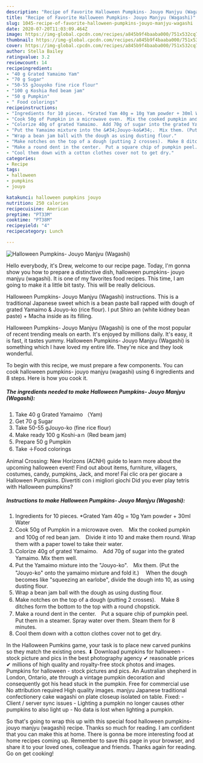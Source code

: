 ```yaml
---
description: "Recipe of Favorite Halloween Pumpkins- Jouyo Manjyu (Wagashi)"
title: "Recipe of Favorite Halloween Pumpkins- Jouyo Manjyu (Wagashi)"
slug: 1045-recipe-of-favorite-halloween-pumpkins-jouyo-manjyu-wagashi
date: 2020-07-20T11:03:09.464Z
image: https://img-global.cpcdn.com/recipes/a845b9f4baaba000/751x532cq70/halloween-pumpkins-jouyo-manjyu-wagashi-recipe-main-photo.jpg
thumbnail: https://img-global.cpcdn.com/recipes/a845b9f4baaba000/751x532cq70/halloween-pumpkins-jouyo-manjyu-wagashi-recipe-main-photo.jpg
cover: https://img-global.cpcdn.com/recipes/a845b9f4baaba000/751x532cq70/halloween-pumpkins-jouyo-manjyu-wagashi-recipe-main-photo.jpg
author: Stella Bailey
ratingvalue: 3.2
reviewcount: 14
recipeingredient:
- "40 g Grated Yamaimo Yam"
- "70 g Sugar"
- "50-55 gJouyoko fine rice flour"
- "100 g Koshia Red beam jam"
- "50 g Pumpkin"
- " Food colorings"
recipeinstructions:
- "Ingredients for 10 pieces. *Grated Yam 40g = 10g Yam powder + 30ml Water"
- "Cook 50g of Pumpkin in a microwave oven.　Mix the cooked pumpkin and 100g of red bean jam.　Divide it into 10 and make them round. Wrap them with a paper towel to take their water."
- "Colorize 40g of grated Yamaimo.　Add 70g of sugar into the grated Yamaimo. Mix them well."
- "Put the Yamaimo mixture into the &#34;Jouyo-ko&#34;.　Mix them. (Put the &#34;Jouyo-ko&#34; onto the yamaimo mixture and fold it.)　 When the dough becomes like &#34;squeezing an earlobe&#34;, divide the dough into 10, as using dusting flour."
- "Wrap a bean jam ball with the dough as using dusting flour."
- "Make notches on the top of a dough (putting 2 crosses).　Make 8 ditches form the bottom to the top with a round chopstick."
- "Make a round dent in the center.　Put a square chip of pumpkin peel.　Put them in a steamer. Spray water over them. Steam them for 8 minutes."
- "Cool them down with a cotton clothes cover not to get dry."
categories:
- Recipe
tags:
- halloween
- pumpkins
- jouyo

katakunci: halloween pumpkins jouyo 
nutrition: 250 calories
recipecuisine: American
preptime: "PT33M"
cooktime: "PT38M"
recipeyield: "4"
recipecategory: Lunch

---
```



![Halloween Pumpkins- Jouyo Manjyu (Wagashi)](https://img-global.cpcdn.com/recipes/a845b9f4baaba000/751x532cq70/halloween-pumpkins-jouyo-manjyu-wagashi-recipe-main-photo.jpg)

Hello everybody, it's Drew, welcome to our recipe page. Today, I'm gonna show you how to prepare a distinctive dish, halloween pumpkins- jouyo manjyu (wagashi). It is one of my favorites food recipes. This time, I am going to make it a little bit tasty. This will be really delicious.

Halloween Pumpkins- Jouyo Manjyu (Wagashi) instructions. This is a traditional Japanese sweet which is a bean paste ball rapped with dough of grated Yamaimo &amp; Jouyo-ko (rice flour). I put Shiro an (white kidney bean paste) + Macha inside as its filling.

Halloween Pumpkins- Jouyo Manjyu (Wagashi) is one of the most popular of recent trending meals on earth. It's enjoyed by millions daily. It's easy, it is fast, it tastes yummy. Halloween Pumpkins- Jouyo Manjyu (Wagashi) is something which I have loved my entire life. They're nice and they look wonderful.


To begin with this recipe, we must prepare a few components. You can cook halloween pumpkins- jouyo manjyu (wagashi) using 6 ingredients and 8 steps. Here is how you cook it.

<!--inarticleads1-->

##### The ingredients needed to make Halloween Pumpkins- Jouyo Manjyu (Wagashi):

1. Take 40 g Grated Yamaimo （Yam)
1. Get 70 g Sugar
1. Take 50-55 gJouyo-ko (fine rice flour)
1. Make ready 100 g Koshi-aｎ (Red beam jam)
1. Prepare 50 g Pumpkin
1. Take  ＋Food colorings


Animal Crossing: New Horizons (ACNH) guide to learn more about the upcoming halloween event! Find out about items, furniture, villagers, costumes, candy, pumpkins, Jack, and more! Fai clic ora per giocare a Halloween Pumpkins. Divertiti con i migliori giochi Did you ever play tetris with Halloween pumpkins? 

<!--inarticleads2-->

##### Instructions to make Halloween Pumpkins- Jouyo Manjyu (Wagashi):

1. Ingredients for 10 pieces. *Grated Yam 40g = 10g Yam powder + 30ml Water
1. Cook 50g of Pumpkin in a microwave oven.　Mix the cooked pumpkin and 100g of red bean jam.　Divide it into 10 and make them round. Wrap them with a paper towel to take their water.
1. Colorize 40g of grated Yamaimo.　Add 70g of sugar into the grated Yamaimo. Mix them well.
1. Put the Yamaimo mixture into the &#34;Jouyo-ko&#34;.　Mix them. (Put the &#34;Jouyo-ko&#34; onto the yamaimo mixture and fold it.)　 When the dough becomes like &#34;squeezing an earlobe&#34;, divide the dough into 10, as using dusting flour.
1. Wrap a bean jam ball with the dough as using dusting flour.
1. Make notches on the top of a dough (putting 2 crosses).　Make 8 ditches form the bottom to the top with a round chopstick.
1. Make a round dent in the center.　Put a square chip of pumpkin peel.　Put them in a steamer. Spray water over them. Steam them for 8 minutes.
1. Cool them down with a cotton clothes cover not to get dry.


In the Halloween Pumkins game, your task is to place new carved punkins so they match the existing ones. ⬇ Download pumpkins for halloween - stock picture and pics in the best photography agency ✔ reasonable prices ✔ millions of high quality and royalty-free stock photos and images. Pumpkins for halloween - stock pictures and pics. An Australian shepherd in London, Ontario, ate through a vintage pumpkin decoration and consequently got his head stuck in the pumpkin. Free for commercial use No attribution required High quality images. manjyu Japanese traditional confectionery cake wagashi on plate closeup isolated on table. Fixed: - Client / server sync issues - Lighting a pumpkin no longer causes other pumpkins to also light up - No data is lost when lighting a pumpkin. 

So that's going to wrap this up with this special food halloween pumpkins- jouyo manjyu (wagashi) recipe. Thanks so much for reading. I am confident that you can make this at home. There is gonna be more interesting food at home recipes coming up. Remember to save this page in your browser, and share it to your loved ones, colleague and friends. Thanks again for reading. Go on get cooking!
